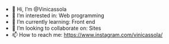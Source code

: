 - 👋 Hi, I’m @Vinicassola
- 👀 I’m interested in: Web programming
- 🌱 I’m currently learning: Front end
- 💞️ I’m looking to collaborate on: Sites
- 📫 How to reach me: https://www.instagram.com/vinicassola/

<!---
Vinicassola/Vinicassola is a ✨ special ✨ repository because its `README.md` (this file) appears on your GitHub profile.
You can click the Preview link to take a look at your changes.
--->
